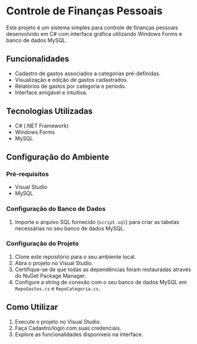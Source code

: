 # Controle de Finanças Pessoais

Este projeto é um sistema simples para controle de finanças pessoais desenvolvido em C# com interface gráfica utilizando Windows Forms e banco de dados MySQL.

## Funcionalidades

- Cadastro de gastos associados a categorias pré-definidas.
- Visualização e edição de gastos cadastrados.
- Relatórios de gastos por categoria e período.
- Interface amigável e intuitiva.

## Tecnologias Utilizadas

- C# (.NET Framework)
- Windows Forms
- MySQL

## Configuração do Ambiente

### Pré-requisitos

- Visual Studio 
- MySQL

### Configuração do Banco de Dados

1. Importe o arquivo SQL fornecido (`script.sql`) para criar as tabelas necessárias no seu banco de dados MySQL.

### Configuração do Projeto

1. Clone este repositório para o seu ambiente local.
2. Abra o projeto no Visual Studio.
3. Certifique-se de que todas as dependências foram restauradas através do NuGet Package Manager.
4. Configure a string de conexão com o seu banco de dados MySQL em `RepoGastos.cs` e `RepoCategoria.cs`.

## Como Utilizar

1. Execute o projeto no Visual Studio.
2. Faça Cadastro/login com suas credenciais.
3. Explore as funcionalidades disponíveis na interface.